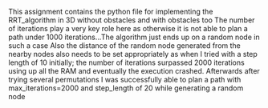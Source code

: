 This assignment contains the python file for implementing the RRT_algorithm in 3D without obstacles and with obstacles too
The number of iterations play a very key role here as otherwise it is not able to plan a path under 1000 iterations...The algorithm just ends up on a random node in such a case
Also the distance of the random node generated from the nearby nodes also needs to be set appropriately as when I tried with a step length of 10 initially; the number of iterations surpassed 2000 iterations using up all the RAM and eventually the execution crashed.
Afterwards after trying several permutations I was successfully able to plan a path with max_iterations=2000 and step_length of 20 while generating a random node
